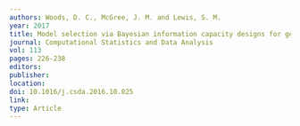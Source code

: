 ```yaml
---
authors: Woods, D. C., McGree, J. M. and Lewis, S. M. 
year: 2017 
title: Model selection via Bayesian information capacity designs for generalised linear models 
journal: Computational Statistics and Data Analysis 
vol: 113 
pages: 226-238 
editors: 
publisher: 
location: 
doi: 10.1016/j.csda.2016.10.025 
link: 
type: Article 
---
```

 
